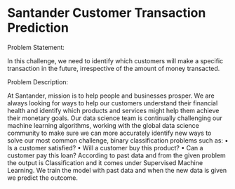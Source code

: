 # Santander Customer Transaction Prediction

Problem Statement:

In this challenge, we need to identify which customers will make a specific transaction in the future, irrespective of the amount of money transacted. 

Problem Description:

At Santander, mission is to help people and businesses prosper. We are always looking for ways to help our customers understand their financial health and identify which products and services might help them achieve their monetary goals. Our data science team is continually challenging our machine learning algorithms, working with the global data science community to make sure we can more accurately identify new ways to solve our most common challenge, binary classification problems such as: 
• Is a customer satisfied?
• Will a customer buy this product? 
• Can a customer pay this loan? 
According to past data and from the given problem the output is Classification and it comes under Supervised Machine Learning. We train the model with past data and when the new data is given we predict the outcome.
